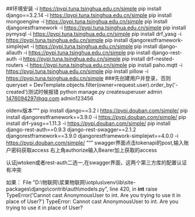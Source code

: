 ##环境安装
-i https://pypi.tuna.tsinghua.edu.cn/simple
pip install django==3.2.14 -i https://pypi.tuna.tsinghua.edu.cn/simple
pip install mongoengine -i https://pypi.tuna.tsinghua.edu.cn/simple
pip install djangorestframework -i https://pypi.tuna.tsinghua.edu.cn/simple
pip install pymysql -i https://pypi.tuna.tsinghua.edu.cn/simple
pip install drf_yasg -i https://pypi.tuna.tsinghua.edu.cn/simple
pip install djangorestframework-simplejwt -i https://pypi.tuna.tsinghua.edu.cn/simple
pip install django-allauth -i https://pypi.tuna.tsinghua.edu.cn/simple
pip install django-rest-auth -i https://pypi.tuna.tsinghua.edu.cn/simple
pip install drf-nested-routers -i https://pypi.tuna.tsinghua.edu.cn/simple
pip install paho.mqtt -i https://pypi.tuna.tsinghua.edu.cn/simple
pip install pillow -i https://pypi.tuna.tsinghua.edu.cn/simple
###先创建用户并登录，否则queryset = DevTemplate.objects.filter(owner=request.user).order_by('-created')测试时候报错
python manage.py createsuperuser
admin
1476094297@qq.com
admin123456


oldenv版本“”“
pip install django==3.2 i https://pypi.douban.com/simple/
pip install djangorestframework==3.9.0 -i https://pypi.douban.com/simple/
pip install drf-yasg==1.11.3 -i https://pypi.douban.com/simple/
pip install django-rest-auth==0.9.3 django-rest-swagger==2.1.2 djangorestframework==3.9.0 djangorestframework-simplejwt==4.0.0 -i https://pypi.douban.com/simple/
”“”
swagger界面点击tokenapi的post,输入账户密码获取access
右上角authorize输入Bearer加上获取的access

认证jwtoken或者rest-auth二选一,在swagger界面，这两个第三方库的配置认证有冲突

如果：  File "D:\物联网\浆果物联网\iotplus\venv\lib\site-packages\django\contrib\auth\models.py", line 420, in __int__
    raise TypeError('Cannot cast AnonymousUser to int. Are you trying to use it in place of User?')
TypeError: Cannot cast AnonymousUser to int. Are you trying to use it in place of User?





